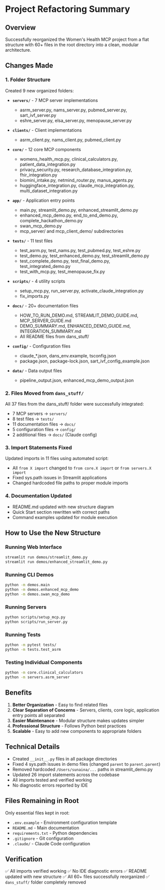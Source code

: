 # Project Refactoring Summary

## Overview
Successfully reorganized the Women's Health MCP project from a flat structure with 60+ files in the root directory into a clean, modular architecture.

## Changes Made

### 1. Folder Structure
Created 9 new organized folders:

- **`servers/`** - 7 MCP server implementations
  - asrm_server.py, nams_server.py, pubmed_server.py, sart_ivf_server.py
  - eshre_server.py, elsa_server.py, menopause_server.py

- **`clients/`** - Client implementations
  - asrm_client.py, nams_client.py, pubmed_client.py

- **`core/`** - 12 core MCP components
  - womens_health_mcp.py, clinical_calculators.py, patient_data_integration.py
  - privacy_security.py, research_database_integration.py, fhir_integration.py
  - biomini_intake.py, netmind_router.py, manus_agents.py
  - huggingface_integration.py, claude_mcp_integration.py, multi_dataset_integration.py

- **`app/`** - Application entry points
  - main.py, streamlit_demo.py, enhanced_streamlit_demo.py
  - enhanced_mcp_demo.py, end_to_end_demo.py, complete_hackathon_demo.py
  - swan_mcp_demo.py
  - mcp_server/ and mcp_client_demo/ subdirectories

- **`tests/`** - 11 test files
  - test_asrm.py, test_nams.py, test_pubmed.py, test_eshre.py
  - test_demo.py, test_enhanced_demo.py, test_streamlit_demo.py
  - test_complete_demo.py, test_final_demo.py, test_integrated_demo.py
  - test_with_mcp.py, test_menopause_fix.py

- **`scripts/`** - 4 utility scripts
  - setup_mcp.py, run_server.py, activate_claude_integration.py
  - fix_imports.py

- **`docs/`** - 20+ documentation files
  - HOW_TO_RUN_DEMO.md, STREAMLIT_DEMO_GUIDE.md, MCP_SERVER_GUIDE.md
  - DEMO_SUMMARY.md, ENHANCED_DEMO_GUIDE.md, INTEGRATION_SUMMARY.md
  - All README files from dans_stuff/

- **`config/`** - Configuration files
  - claude_*.json, dans_env.example, tsconfig.json
  - package.json, package-lock.json, sart_ivf_config_example.json

- **`data/`** - Data output files
  - pipeline_output.json, enhanced_mcp_demo_output.json

### 2. Files Moved from `dans_stuff/`
All 37 files from the dans_stuff/ folder were successfully integrated:
- 7 MCP servers → `servers/`
- 8 test files → `tests/`
- 11 documentation files → `docs/`
- 5 configuration files → `config/`
- 2 additional files → `docs/` (Claude config)

### 3. Import Statements Fixed
Updated imports in 11 files using automated script:
- All `from X import` changed to `from core.X import` or `from servers.X import`
- Fixed sys.path issues in Streamlit applications
- Changed hardcoded file paths to proper module imports

### 4. Documentation Updated
- README.md updated with new structure diagram
- Quick Start section rewritten with correct paths
- Command examples updated for module execution

## How to Use the New Structure

### Running Web Interface
```bash
streamlit run demos/streamlit_demo.py
streamlit run demos/enhanced_streamlit_demo.py
```

### Running CLI Demos
```bash
python -m demos.main
python -m demos.enhanced_mcp_demo
python -m demos.swan_mcp_demo
```

### Running Servers
```bash
python scripts/setup_mcp.py
python scripts/run_server.py
```

### Running Tests
```bash
python -m pytest tests/
python -m tests.test_asrm
```

### Testing Individual Components
```bash
python -m core.clinical_calculators
python -m servers.asrm_server
```

## Benefits

1. **Better Organization** - Easy to find related files
2. **Clear Separation of Concerns** - Servers, clients, core logic, application entry points all separated
3. **Easier Maintenance** - Modular structure makes updates simpler
4. **Professional Structure** - Follows Python best practices
5. **Scalable** - Easy to add new components to appropriate folders

## Technical Details

- Created `__init__.py` files in all package directories
- Fixed 4 sys.path issues in demo files (changed `parent` to `parent.parent`)
- Removed hardcoded `/Users/sunaina/...` paths in streamlit_demo.py
- Updated 26 import statements across the codebase
- All imports tested and verified working
- No diagnostic errors reported by IDE

## Files Remaining in Root
Only essential files kept in root:
- `.env.example` - Environment configuration template
- `README.md` - Main documentation
- `requirements.txt` - Python dependencies
- `.gitignore` - Git configuration
- `.claude/` - Claude Code configuration

## Verification
✅ All imports verified working
✅ No IDE diagnostic errors
✅ README updated with new structure
✅ All 60+ files successfully reorganized
✅ `dans_stuff/` folder completely removed
